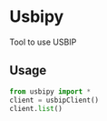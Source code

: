 # Usbipy

Tool to use USBIP

## Usage
```python
from usbipy import *
client = usbipClient()
client.list()
```